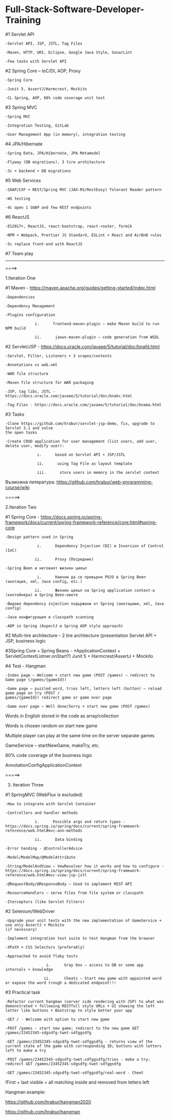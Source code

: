 # Full-Stack-Software-Developer-Training

#1 Servlet API
    
    -Servlet API, JSP, JSTL, Tag Files
    
    -Maven, HTTP, URI, Eclipse, Google Java Style, SonarLint

    -Few tasks with Servlet API

#2 Spring Core – IoC/DI, AOP, Proxy

    -Spring Core

    -Junit 5, AssertJ/Harmcrest, Mockito
    
    -CL Spring, AOP, 60% code coverage unit test

#3 Spring MVC

    -Spring MVC
    
    -Integration Testing, GitLab
    
    -User Management App (in memory), integration testing

#4 JPA/Hibernate
    
    -Spring Data, JPA/Hibernate, JPA Metamodel

    -Flyway (DB migrations), 3 tire architecture

    -3c + backend + DB migrations

#5 Web Services

    -SOAP/CXF + REST/Spring MVC (JAX-RS/RestEasy) Tolerant Reader pattern

    -WS testing

    -4c open 1 SOAP and few REST endpoints

#6 ReactJS

    -ES2017+, ReactJS, react-bootstrap, react-router, formik

    -NPM + Webpack, Prettier JS Standard, ESLint + React and AirBnB rules

    -5c replace front-end with ReactJS

#7 Team play

______________________________________________________________________________________________

====>

1.Iteration One

#1 Maven - https://maven.apache.org/guides/getting-started/index.html
    
    -Dependencies
    
    -Dependency Management
    
    -Plugins configuration

                 i.      frontend-maven-plugin – make Maven build to run NPM build

                 ii.      jaxws-maven-plugin – code generation from WSDL

#2 Servlet/JSP - https://docs.oracle.com/javaee/5/tutorial/doc/bnafd.html

    -Servlet, Filter, Listeners + 3 scopes/contexts

    -Annotations vs web.xml

    -WAR file structure

    -Maven file structure for WAR packaging

    -JSP, tag libs, JSTL - https://docs.oracle.com/javaee/5/tutorial/doc/bnakc.html

    -Tag Files - https://docs.oracle.com/javaee/5/tutorial/doc/bnama.html

#3 Tasks

    -Clone https://github.com/hrabur/servlet-jsp-demo, fix, upgrade to Servlet 3.1 and solve 
    the open tasks

    -Create CRUD application for user management (list users, add user, delete user, modify user):

                  i.      based on Servlet API + JSP/JSTL

                  ii.      using Tag File as layout template

                  iii.      store users in memory in the servlet context


Възможна литература:
https://github.com/hrabur/web-programming-course/wiki




=====>

2.Iteration Two

#1 Spring Core - https://docs.spring.io/spring-framework/docs/current/spring-framework-reference/core.html#spring-core

    -Design pattern used in Spring

                  i.      Dependency Injection (DI) и Inversion of Control (IoC)

                 ii.      Proxy (Посредник)

    -Spring Been и неговият жизнен цикъл

                  i.      Наични да се превърне POJO в Spring Been (анотация, xml, Java config, etc.)

                 ii.      Жизнен цикъл на Spring application context-а (контейнера) и Spring Been-овете

    -Видове dependency injection подържани от Spring (анотациии, xml, Java config)

    -Java конфигурация и classpath scanning

    -AOP in Spring (AspectJ и Spring AOP style approach)
#2 Multi-tire architecture – 2 tire architecture (presentation Servlet API + JSP, business logic 

#3Spring Core + Spring Beans - *ApplicationContext + ServletContextListner.onStart?)
Junit 5 + Harmcrest/AssertJ + Mockito

#4 Test - Hangman
    
    -Index page – Welcome + start new game (POST /games) – redirect to Game page (/games/{gameId})
    
    -Game page – puzzled word, tries left, letters left (button) – reload game page on try (POST /
    games/{gameId}) redirect game or game over page

    -Game over page – Well done/Sorry + start new game (POST /games)
 

Words in English stored in the code as array/collection

Words is chosen random on start new game

Multiple player can play at the same time on the server separate games

GameService – startNewGame, makeTry, etc.

80% code coverage of the business logic

AnnotationConfigApplicationContext







=====>

3. Iteration Three

#1 SpringMVC (WebFlux is excluded)

    -How to integrate with Servlet Container

    -Controllers and handler methods
     
                 i.      Possible args and return types - https://docs.spring.io/spring/docs/current/spring-framework-reference/web.html#mvc-ann-methods

                 ii.      Data binding

    -Error handing - @ControllerAdvice

    -Model/ModelMap/@ModelAttribute

    -String/ModelAndView – VewResolver how it works and how to configure - https://docs.spring.io/spring/docs/current/spring-framework-reference/web.html#mvc-view-jsp-jstl

    -@RequestBody/@ResponseBody – Used to implement REST API

    -ResourceHandlers – serve files from file system or classpath
    
    -Iterceptors (like Servlet Filters)

#2 Selenium/WebDriver

    -Upgrade your unit tests with the new implementation of GameService + use only AssertJ + Mockito 
    (if necessary)

    -Implement integration test suite to test Hangman from the browser

    -XPath + CSS Selectors (preferably)

    -Approached to avoid flaky tests

                      i.      Gray box – access to DB or some app internals + knowledge

                     ii.      Cheats – Start new game with appointed word or expose the word trough a dedicated endpoint!!!

#3 Practical task

    -Refactor current hangman (server side rendering with JSP) to what was demonstrated + following RESTfull style URLs + UI showing the left letter like buttons + Bootstrap to style better your app

    -GET / - Welcome with option to start new game

    -POST /games - start new game; redirect to the new game GET /games/23452345-sdgsdfg-twet-sdfggsdfg

    -GET /games/23452345-sdgsdfg-twet-sdfggsdfg - returns view of the current state of the game with corresponding ID; buttons with letters left to make a try

    -POST /games/23452345-sdgsdfg-twet-sdfggsdfg/tries - make a try; redirect GET /games/23452345-sdgsdfg-twet-sdfggsdfg

    -GET /games/23452345-sdgsdfg-twet-sdfggsdfg/real-word - Cheet

 

!First + last visible + all matching inside and removed from letters left

Hangman example:

https://github.com/hrabur/hangman2020

https://github.com/hrabur/hangman
